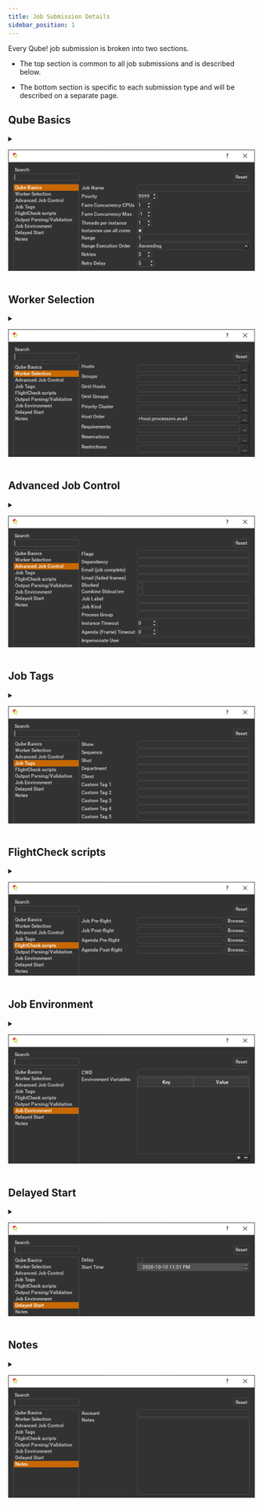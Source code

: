 ```yaml
---
title: Job Submission Details
sidebar_position: 1
---
```


Every Qube! job submission is broken into two sections.

- The top section is common to all job submissions and is described below.

- The bottom section is specific to each submission type and will be described on a separate page.

## Qube Basics

<details>

<summary>

![image](img/5abecc1005b34087a5287c1383d110cafff7b7d4.png)

</summary>

**Job Name**
This is the name of the job of the job so it can be easily identified
in the Qube! UI.

**Priority**
Every job in Qube is assigned a numeric priority. Priority 1 is higher
than priority 100. This is similar to 1st place, 2nd place, 3rd place,
etc. The default priority assigned to a job is 9999.

**Farm Concurrency CPUs**
This is the number of copies of the application that will run at the
same time across the network. The combination of "Instances=1" and
"Max Instances=-1" means that this job will take as much of the farm
as it can, and all jobs will share evenly across the farm.

------------------------------------------------------------------------------

Examples

On a 12 slot(core) machine running Maya if you set: \
"Instances" to 4 \
"Reservations" to "host.processors=3" \
Qube! will open 4 sessions of Maya on the Worker(s) simultaneously,
which may consume all slots/cores on a given Worker.

if you set: \
"Instances" to 1 \
"Reservations" to "host.processors=1+" \
Qube will open 1 session of Maya on a Worker, consuming all slots/cores
("host.processors=1+" is used for all slots/cores).

------------------------------------------------------------------------------

**Farm Concurrency Max**
If resources are available, Qube! will spawn more than 'Instances'
copies of the application, but no more than 'Max Instances'. The
default of -1 means there is no maximum. If this is set to 0, then it
won't spawn more than 'Instances' copies.

More on Instances & Reservations & SmartShare Studio Defaults **need links**

**Threads per instance**
Number of threads requested per instances.

**Instances use all cores**
This checkbox sets the instances to request all cores on a worker.

**Range**
Frame range for the job (e.g 1-100, or 1-100x3, or 1,3,7,10). Most jobs
require a frame range to execute on the Workers. You can set this range
in a few different ways :

-   "1-100" will just render the range between 1 and 100

-   "1-100x3" will render every 3rd frame in the range 1 to 100; 1, 4,
    7, \..., 94, 97, 100

-   "1,3,7,10" will only render the selected frames 1,3,7,10

**Range Execution Order**
Order to render the items.
(Ascending=1,2,3,4,5\...,Descending=10,9,8\...,Binary=first,middle,last\...) You
can set the order in which your frames are rendered. The drop down
options are:

-   "Ascending" - this will render the frames counting upwards from
    your start frame

-   "Decending" - this will render the frames counting backwards from
    your end frame

-   "Binary" - This will render the first, last, and middle frames of
    the range, then the middle frame of the first half and the middle
    frame of the second half, and so on. This is useful for sampling the
    frames in the sequence to make sure it is rendering correctly.

**Retries**
Number of times to retry a failed frame/job instance. The default value
of -1 means don't retry.

**Retry Delay**
Number of seconds between retries.

</details>

## Worker Selection

<details>

<summary>

![image](img/8bf8e668b13163d5358e0953825b4a1960bd50fb.png)

</summary>

**Hosts**

Explicit list of Worker hostnames that will be allowed to run the job
(comma-separated).

**Groups**

Explicit list of Worker groups that will be allowed to run the job
(comma-separated). Groups identify machines through some attribute they
have, eg, a GPU, an amount of memory, a license to run a particular
application, etc. Jobs cannot migrate from one group to another. See .

**Omit Hosts**

Explicit list of Worker hostnames that are **not** allowed run the
job (comma-separated).

**Omit Groups**

Explicit list of Worker groups that are **not** allowed to run the
job (comma-separated).

**Priority Cluster**

Clusters are non-overlapping sets of machines. Your job will run at the
given priority in the given cluster. If that cluster is full, the job
can run in a different cluster, but at lower priority.

![image](img/f982659106cc8d61017292bd22591b777d842fd5.png)

------------------------------------------------------------------------------

Examples

-   A job submitted to /showB/lighting will run with its given priority
    in /showB/lighting cluster.

-   If /showB/lighting is full, that job can run in /showB/FX, but at a
    lower priority.

-   If both /showB/lighting and /showB/FX are full, the job can run in
    /showA/\* at an even lower priority.

------------------------------------------------------------------------------

**Host Order**

Order to select Workers for running the job (comma-separated) \[+ means
ascending, - means descending\].

![image](img/1f8c5991accd02215ba860b01799240e019610f9.png)

------------------------------------------------------------------------------

Host Order is a way of telling the job how to select/order workers

-   "+host.processors.avail" means prefer workers which have more
    slots available

-   "+host.memory.avail" means prefer workers which have more memory
    available

-   "+host.memory.total" means prefer workers which have more total
    memory

-   "+host.processor_speed" means prefer workers with higher cpu
    speeds

-   "+host.cpus" means prefer workers with higher total cpu slots

------------------------------------------------------------------------------

**Requirements**

:::note

Worker properties needed to be met for job to run on that Worker
(comma-separated, expression-based). Click 'Browse' to choose from a
list of Host Order Options.

:::

![image](img/1a47dec1562e931cfbfb7e9fbeb53e914366e2c8.png)

Requirements is a way to tell the workers that this job needs specific properties to be present in order to run. The drop-down menu allows a choice of OS:

- "winnt" will fill the field with "host.os=winnt" which means only run on Windows based workers

- "linux" will fill the field with "host.os=linux" which means only run on Linux based workers

- "osx" will fill the field with "host.os=osx" which means only run on macOS based workers

You can also add any other Worker properties via plain text. Some examples: 

- "host.processors.avail.=4" means only run this job on workers that have 4 or more slots available

- "host.processors.used=0" means only run this job on workers with 0 slots in use

- "host.memory.avail=400" means only run this job on workers that have 400 memory available

With integer values, you can use any numerical relationships, e.g.
=, \<, \>, \<=, \>=. This won't work for string values or floating
point values. Multiple requirements can also be combined with AND
and OR (the symbols && and \|\| will also work).

The 'Only 1 of a "kind" of job' checkbox will restrict a Worker to running only one instance with a matching "kind" field (see below). The prime example is After Effects, which will only allow a single instance of AE on a machine. Using this checkbox and the "Kind" field, you can restrict a Worker to only one running copy of After Effects, while still leaving the Worker's other slots available for other "kinds" of jobs.

**Reservations**

Worker resources to reserve when running job (comma-separated,
expression-based).

![image](img/0e520b388495000e33cb7c3c4511cb7199435fac.png)                             |

Reservations is a way to tell the workers that this job will
reserve the specific resources for this job.

Menu items:

-   "host.processors" this will fill the field with
    "host.processors=X" which means reserve X slots on the worker
    while running this job

-   "host.memory" this will fill the field with "host.memory=X"
    which means only reserve X memory on the worker while running this job

**Restrictions**

Restrict job to run only on specified clusters ("\|\|"-separated) \[+
means all below, \* means at that level\]. Click 'Browse' to choose
from a list of Restrictions Options.

![image](img/e6578faa049ff179b656067c67b64a2e109a626c.png)

Restrictions is a way to tell the workers that this job can only
run on specific clusters. You can choose more than one cluster in
the list.

------------------------------------------------------------------------------

Examples

-   Choosing /showA would restrict the job to machines that are only in
    the /showA cluster, and no other cluster, not even those below
    /showA.

-   Choosing /showA/\* would restrict the job to the cluster(s) below
    /showA, but not including /showA

-   Choosing /showA/+ would restrict the job to /showA and all the
    clusters below it.

------------------------------------------------------------------------------

**See Also** **need links**

- Controlling Host Selection
- How to use qbwrk.conf
- worker_groups
- worker_cluster
- How to use clustering for workers

</details>

## Advanced Job Control

<details>

<summary>

![image](img/3f5a3c9e413244e20624f49e6d1dc32c8e77a12f.png)

</summary>

**Flags**

List of submission flag strings (comma separated).

**Dependency**

Wait for specified jobs to complete before starting this job
(comma-separated).

**Email (job complete)**

Send email on job completion (success or failure). Sends mail to the
designated user.

**Email (failed frames)**

Sends mail to the designated user if frames fail.

**Blocked**

Set initial state of job to "blocked".

**Combine Stdout/err**

Redirect and consolidate the job stderr stream to the stdout stream.
Enable this if you would like to combine your logs into one stream.

**Job Label**

Optional label to identify the job. Must be unique within a Job Process
Group. This is most useful for submitting sets of dependent jobs, where
you don't know in advance the job IDs to depend on, but you do know the
labels.

**Job Kind**

Arbitrary typing information that can be used to identify the job. It
is commonly used to make sure only one of this "kind" of job runs on a
worker at the same time by setting the job's requirements to include
"not (job.kind in host.duty.kind)". See How to restrict a host to only
one instance of a given kind of job, but still allow other jobs **need link** 

**Process Group**

Job Process Group for logically organizing dependent jobs. Defaults to
the jobid. Combination of "label" and "Process Group" must be unique
for a job. See Process group labels **need link**

**Instance Timeout**

Kill the subjob process if running for the specified time (in seconds).
Value of -1 means disabled. Use this if the acceptable instance/subjob
spawn time is known.

**Agenda (Frame) Timeout**

Kill the agenda/frame if running for the specified time (in seconds).
Value of -1 means disabled. Use this if you know how long frames should
take, so that you can automatically kill those running long.

**Impersonate User**

Users with 'Impersonate user' permissions may choose the name of
another user to submit their jobs as.

</details>

## Job Tags

<details>

<summary>

![image](img/5b9943323ea7a5b2826e2279864db2c09b33486a.png)

</summary>

Job Tags are explained in detail on the Job Tags page. **need link**

</details>

## FlightCheck scripts

<details>

<summary>

![image](img/157e356d6eee1f02dba4a6bec3a38ec946e2b18e.png)

</summary>

**Job Pre-flight**
Some executable (e.g. a script) that will run on the Worker before the
job runs. If the pre-flight fails, the job will not run on this Worker,
but will be moved to another. Useful for setting up environments,
copying required images, checking the existence of fonts on the Worker,
etc.

**Job Post-flight**
An executable that will run on the Worker after the job has finished on
that Worker. If this fails, the instance is failed.

**Agenda Pre-flight**
Some executable (e.g. a script) that will run on the Worker before the
frame/work runs. If this fails, the frame/work will be marked as failed
and rendering will be skipped. If there are retries configured, the
frame/work will be treated according to those settings.

**Agenda Post-flight**
An executable that will run on the Worker after the frame/work runs. If
this fails, the frame/work will be marked as failed, even if the render,
itself, was succesful. If there are retries configured, the frame/work
will be treated according to those settings.

</details>

## Job Environment

<details>

<summary>

![image](img/7cc09d6c45099e4926e8273f71c9915cfb32efd1.png)

</summary>

**CWD**

Current Working Directory to use when running the job.

**Environment Variables**

Environment variables override when running a job. You can specify key/value
pairs of environment variables. This is useful when you might need different
settings for your render applications based on different departments or projects.

</details>

## Delayed Start

<details>

<summary>

![image](img/315a76154de8e3090282f1738c9050c1d28b2356.png)

</summary>

**Delay**
Set if the delay is used.

**Start Time**
The job is blocked on the Supervisor until this day and time set via
this widget.

</details>

## Notes

<details>

<summary>

![image](img/8a7819f39bb7f30c22d8f2ac1965aaed0580ead7.png)

</summary>

**Account**

Arbitrary accounting or project data (user-specified). This can be used
for creating tags for your job.

You can add entries by typing in the drop-down window or select already
created accounts from the drop-down.

See also Qube! Job Tags **need link**

**Notes**
Freeform text for making notes on this job. Add text about the job for
future reference. Viewable in QubeUI.

</details>

